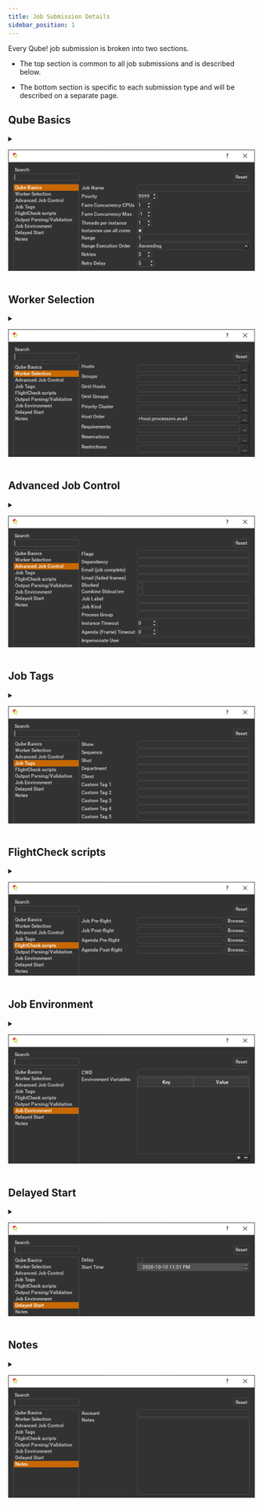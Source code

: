 ```yaml
---
title: Job Submission Details
sidebar_position: 1
---
```


Every Qube! job submission is broken into two sections.

- The top section is common to all job submissions and is described below.

- The bottom section is specific to each submission type and will be described on a separate page.

## Qube Basics

<details>

<summary>

![image](img/5abecc1005b34087a5287c1383d110cafff7b7d4.png)

</summary>

**Job Name**
This is the name of the job of the job so it can be easily identified
in the Qube! UI.

**Priority**
Every job in Qube is assigned a numeric priority. Priority 1 is higher
than priority 100. This is similar to 1st place, 2nd place, 3rd place,
etc. The default priority assigned to a job is 9999.

**Farm Concurrency CPUs**
This is the number of copies of the application that will run at the
same time across the network. The combination of "Instances=1" and
"Max Instances=-1" means that this job will take as much of the farm
as it can, and all jobs will share evenly across the farm.

------------------------------------------------------------------------------

Examples

On a 12 slot(core) machine running Maya if you set: \
"Instances" to 4 \
"Reservations" to "host.processors=3" \
Qube! will open 4 sessions of Maya on the Worker(s) simultaneously,
which may consume all slots/cores on a given Worker.

if you set: \
"Instances" to 1 \
"Reservations" to "host.processors=1+" \
Qube will open 1 session of Maya on a Worker, consuming all slots/cores
("host.processors=1+" is used for all slots/cores).

------------------------------------------------------------------------------

**Farm Concurrency Max**
If resources are available, Qube! will spawn more than 'Instances'
copies of the application, but no more than 'Max Instances'. The
default of -1 means there is no maximum. If this is set to 0, then it
won't spawn more than 'Instances' copies.

More on Instances & Reservations & SmartShare Studio Defaults **need links**

**Threads per instance**
Number of threads requested per instances.

**Instances use all cores**
This checkbox sets the instances to request all cores on a worker.

**Range**
Frame range for the job (e.g 1-100, or 1-100x3, or 1,3,7,10). Most jobs
require a frame range to execute on the Workers. You can set this range
in a few different ways :

-   "1-100" will just render the range between 1 and 100

-   "1-100x3" will render every 3rd frame in the range 1 to 100; 1, 4,
    7, \..., 94, 97, 100

-   "1,3,7,10" will only render the selected frames 1,3,7,10

**Range Execution Order**
Order to render the items.
(Ascending=1,2,3,4,5\...,Descending=10,9,8\...,Binary=first,middle,last\...) You
can set the order in which your frames are rendered. The drop down
options are:

-   "Ascending" - this will render the frames counting upwards from
    your start frame

-   "Decending" - this will render the frames counting backwards from
    your end frame

-   "Binary" - This will render the first, last, and middle frames of
    the range, then the middle frame of the first half and the middle
    frame of the second half, and so on. This is useful for sampling the
    frames in the sequence to make sure it is rendering correctly.

**Retries**
Number of times to retry a failed frame/job instance. The default value
of -1 means don't retry.

**Retry Delay**
Number of seconds between retries.

</details>

## Worker Selection

<details>

<summary>

![image](img/8bf8e668b13163d5358e0953825b4a1960bd50fb.png)

</summary>

**Hosts**

Explicit list of Worker hostnames that will be allowed to run the job
(comma-separated).

**Groups**

Explicit list of Worker groups that will be allowed to run the job
(comma-separated). Groups identify machines through some attribute they
have, eg, a GPU, an amount of memory, a license to run a particular
application, etc. Jobs cannot migrate from one group to another. See .

**Omit Hosts**

Explicit list of Worker hostnames that are **not** allowed run the
job (comma-separated).

**Omit Groups**

Explicit list of Worker groups that are **not** allowed to run the
job (comma-separated).

**Priority Cluster**

Clusters are non-overlapping sets of machines. Your job will run at the
given priority in the given cluster. If that cluster is full, the job
can run in a different cluster, but at lower priority.

![image](img/f982659106cc8d61017292bd22591b777d842fd5.png)

------------------------------------------------------------------------------

Examples

-   A job submitted to /showB/lighting will run with its given priority
    in /showB/lighting cluster.

-   If /showB/lighting is full, that job can run in /showB/FX, but at a
    lower priority.

-   If both /showB/lighting and /showB/FX are full, the job can run in
    /showA/\* at an even lower priority.

------------------------------------------------------------------------------

**Host Order**

Order to select Workers for running the job (comma-separated) \[+ means
ascending, - means descending\].

![image](img/1f8c5991accd02215ba860b01799240e019610f9.png)

------------------------------------------------------------------------------

Host Order is a way of telling the job how to select/order workers

-   "+host.processors.avail" means prefer workers which have more
    slots available

-   "+host.memory.avail" means prefer workers which have more memory
    available

-   "+host.memory.total" means prefer workers which have more total
    memory

-   "+host.processor_speed" means prefer workers with higher cpu
    speeds

-   "+host.cpus" means prefer workers with higher total cpu slots

------------------------------------------------------------------------------

**Requirements**

:::note

Worker properties needed to be met for job to run on that Worker
(comma-separated, expression-based). Click 'Browse' to choose from a
list of Host Order Options.

:::

![image](img/1a47dec1562e931cfbfb7e9fbeb53e914366e2c8.png)

Requirements is a way to tell the workers that this job needs specific properties to be present in order to run. The drop-down menu allows a choice of OS:

- "winnt" will fill the field with "host.os=winnt" which means only run on Windows based workers

- "linux" will fill the field with "host.os=linux" which means only run on Linux based workers

- "osx" will fill the field with "host.os=osx" which means only run on macOS based workers

You can also add any other Worker properties via plain text. Some examples: 

- "host.processors.avail.=4" means only run this job on workers that have 4 or more slots available

- "host.processors.used=0" means only run this job on workers with 0 slots in use

- "host.memory.avail=400" means only run this job on workers that have 400 memory available

With integer values, you can use any numerical relationships, e.g.
=, \<, \>, \<=, \>=. This won't work for string values or floating
point values. Multiple requirements can also be combined with AND
and OR (the symbols && and \|\| will also work).

The 'Only 1 of a "kind" of job' checkbox will restrict a Worker to running only one instance with a matching "kind" field (see below). The prime example is After Effects, which will only allow a single instance of AE on a machine. Using this checkbox and the "Kind" field, you can restrict a Worker to only one running copy of After Effects, while still leaving the Worker's other slots available for other "kinds" of jobs.

**Reservations**

Worker resources to reserve when running job (comma-separated,
expression-based).

![image](img/0e520b388495000e33cb7c3c4511cb7199435fac.png)                             |

Reservations is a way to tell the workers that this job will
reserve the specific resources for this job.

Menu items:

-   "host.processors" this will fill the field with
    "host.processors=X" which means reserve X slots on the worker
    while running this job

-   "host.memory" this will fill the field with "host.memory=X"
    which means only reserve X memory on the worker while running this job

**Restrictions**

Restrict job to run only on specified clusters ("\|\|"-separated) \[+
means all below, \* means at that level\]. Click 'Browse' to choose
from a list of Restrictions Options.

![image](img/e6578faa049ff179b656067c67b64a2e109a626c.png)

Restrictions is a way to tell the workers that this job can only
run on specific clusters. You can choose more than one cluster in
the list.

------------------------------------------------------------------------------

Examples

-   Choosing /showA would restrict the job to machines that are only in
    the /showA cluster, and no other cluster, not even those below
    /showA.

-   Choosing /showA/\* would restrict the job to the cluster(s) below
    /showA, but not including /showA

-   Choosing /showA/+ would restrict the job to /showA and all the
    clusters below it.

------------------------------------------------------------------------------

**See Also** **need links**

- Controlling Host Selection
- How to use qbwrk.conf
- worker_groups
- worker_cluster
- How to use clustering for workers

</details>

## Advanced Job Control

<details>

<summary>

![image](img/3f5a3c9e413244e20624f49e6d1dc32c8e77a12f.png)

</summary>

**Flags**

List of submission flag strings (comma separated).

**Dependency**

Wait for specified jobs to complete before starting this job
(comma-separated).

**Email (job complete)**

Send email on job completion (success or failure). Sends mail to the
designated user.

**Email (failed frames)**

Sends mail to the designated user if frames fail.

**Blocked**

Set initial state of job to "blocked".

**Combine Stdout/err**

Redirect and consolidate the job stderr stream to the stdout stream.
Enable this if you would like to combine your logs into one stream.

**Job Label**

Optional label to identify the job. Must be unique within a Job Process
Group. This is most useful for submitting sets of dependent jobs, where
you don't know in advance the job IDs to depend on, but you do know the
labels.

**Job Kind**

Arbitrary typing information that can be used to identify the job. It
is commonly used to make sure only one of this "kind" of job runs on a
worker at the same time by setting the job's requirements to include
"not (job.kind in host.duty.kind)". See How to restrict a host to only
one instance of a given kind of job, but still allow other jobs **need link** 

**Process Group**

Job Process Group for logically organizing dependent jobs. Defaults to
the jobid. Combination of "label" and "Process Group" must be unique
for a job. See Process group labels **need link**

**Instance Timeout**

Kill the subjob process if running for the specified time (in seconds).
Value of -1 means disabled. Use this if the acceptable instance/subjob
spawn time is known.

**Agenda (Frame) Timeout**

Kill the agenda/frame if running for the specified time (in seconds).
Value of -1 means disabled. Use this if you know how long frames should
take, so that you can automatically kill those running long.

**Impersonate User**

Users with 'Impersonate user' permissions may choose the name of
another user to submit their jobs as.

</details>

## Job Tags

<details>

<summary>

![image](img/5b9943323ea7a5b2826e2279864db2c09b33486a.png)

</summary>

Job Tags are explained in detail on the Job Tags page. **need link**

</details>

## FlightCheck scripts

<details>

<summary>

![image](img/157e356d6eee1f02dba4a6bec3a38ec946e2b18e.png)

</summary>

**Job Pre-flight**
Some executable (e.g. a script) that will run on the Worker before the
job runs. If the pre-flight fails, the job will not run on this Worker,
but will be moved to another. Useful for setting up environments,
copying required images, checking the existence of fonts on the Worker,
etc.

**Job Post-flight**
An executable that will run on the Worker after the job has finished on
that Worker. If this fails, the instance is failed.

**Agenda Pre-flight**
Some executable (e.g. a script) that will run on the Worker before the
frame/work runs. If this fails, the frame/work will be marked as failed
and rendering will be skipped. If there are retries configured, the
frame/work will be treated according to those settings.

**Agenda Post-flight**
An executable that will run on the Worker after the frame/work runs. If
this fails, the frame/work will be marked as failed, even if the render,
itself, was succesful. If there are retries configured, the frame/work
will be treated according to those settings.

</details>

## Job Environment

<details>

<summary>

![image](img/7cc09d6c45099e4926e8273f71c9915cfb32efd1.png)

</summary>

**CWD**

Current Working Directory to use when running the job.

**Environment Variables**

Environment variables override when running a job. You can specify key/value
pairs of environment variables. This is useful when you might need different
settings for your render applications based on different departments or projects.

</details>

## Delayed Start

<details>

<summary>

![image](img/315a76154de8e3090282f1738c9050c1d28b2356.png)

</summary>

**Delay**
Set if the delay is used.

**Start Time**
The job is blocked on the Supervisor until this day and time set via
this widget.

</details>

## Notes

<details>

<summary>

![image](img/8a7819f39bb7f30c22d8f2ac1965aaed0580ead7.png)

</summary>

**Account**

Arbitrary accounting or project data (user-specified). This can be used
for creating tags for your job.

You can add entries by typing in the drop-down window or select already
created accounts from the drop-down.

See also Qube! Job Tags **need link**

**Notes**
Freeform text for making notes on this job. Add text about the job for
future reference. Viewable in QubeUI.

</details>

